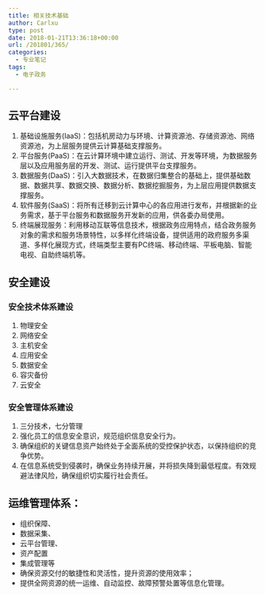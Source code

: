 ```yaml
---
title: 相关技术基础
author: Carlxu
type: post
date: 2018-01-21T13:36:18+00:00
url: /201801/365/
categories:
  - 专业笔记
tags:
  - 电子政务

---
```

## 云平台建设

<!--more-->

  1. 基础设施服务(IaaS)：包括机房动力与环境、计算资源池、存储资源池、网络资源池，为上层服务提供云计算基础支撑服务。
  2. 平台服务(PaaS)：在云计算环境中建立运行、测试、开发等环境，为数据服务层以及应用服务层的开发、测试、运行提供平台支撑服务。
  3. 数据服务(DaaS)：引入大数据技术，在数据归集整合的基础上，提供基础数据、数据共享、数据交换、数据分析、数据挖掘服务，为上层应用提供数据支撑服务。
  4. 软件服务(SaaS)：将所有迁移到云计算中心的各应用进行发布，并根据新的业务需求，基于平台服务和数据服务开发新的应用，供各委办局使用。
  5. 终端展现服务：利用移动互联等信息技术，根据政务应用特点，结合政务服务对象的需求和服务场景特性，以多样化终端设备，提供适用的政府服务多渠道、多样化展现方式，终端类型主要有PC终端、移动终端、平板电脑、智能电视、自助终端机等。

## 安全建设

### 安全技术体系建设

  1. 物理安全
  2. 网络安全
  3. 主机安全
  4. 应用安全
  5. 数据安全
  6. 容灾备份
  7. 云安全

### 安全管理体系建设

  1. 三分技术，七分管理
  2. 强化员工的信息安全意识，规范组织信息安全行为。
  3. 确保组织的关键信息资产始终处于全面系统的受控保护状态，以保持组织的竞争优势。
  4. 在信息系统受到侵袭时，确保业务持续开展，并将损失降到最低程度。有效规避法律风险，确保组织切实履行社会责任。

## 运维管理体系：

  * 组织保障、
  * 数据采集、
  * 云平台管理、
  * 资产配置
  * 集成管理等
  * 确保资源交付的敏捷性和灵活性，提升资源的使用效率；
  * 提供全网资源的统一运维、自动监控、故障预警处置等信息化管理。